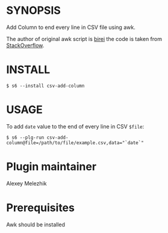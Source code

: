 # SYNOPSIS

Add Column to end every line in CSV file using awk.

The author of original awk script is [birei](https://stackoverflow.com/users/773159/birei)
the code is taken from [StackOverflow](https://stackoverflow.com/a/9506868/5147708).

# INSTALL

    $ s6 --install csv-add-column

# USAGE

To add `date` value to the end of every line in CSV `$file`:

    $ s6 --plg-run csv-add-column@file=/path/to/file/example.csv,data="`date`"

# Plugin maintainer

Alexey Melezhik

# Prerequisites

Awk should be installed
